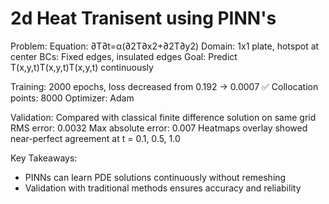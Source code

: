 # 2d Heat Tranisent using PINN's #

Problem:
Equation: ∂T∂t=α(∂2T∂x2+∂2T∂y2)
Domain: 1x1 plate, hotspot at center
BCs: Fixed edges, insulated edges
Goal: Predict T(x,y,t)T(x,y,t)T(x,y,t) continuously

Training:
2000 epochs, loss decreased from 0.192 → 0.0007 ✅
Collocation points: 8000
Optimizer: Adam

Validation:
Compared with classical finite difference solution on same grid
RMS error: 0.0032
Max absolute error: 0.007
Heatmaps overlay showed near-perfect agreement at t = 0.1, 0.5, 1.0

Key Takeaways:
- PINNs can learn PDE solutions continuously without remeshing
- Validation with traditional methods ensures accuracy and reliability
